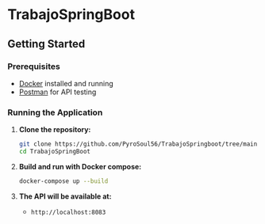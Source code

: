 # TrabajoSpringBoot

## Getting Started

### Prerequisites
- [Docker](https://www.docker.com/get-started) installed and running
- [Postman](https://www.postman.com/) for API testing

### Running the Application

1. **Clone the repository:**
   ```sh
   git clone https://github.com/PyroSoul56/TrabajoSpringboot/tree/main
   cd TrabajoSpringBoot
   ```

2. **Build and run with Docker compose:**
   ```sh
   docker-compose up --build
   ```

3. **The API will be available at:**
   - `http://localhost:8083`
